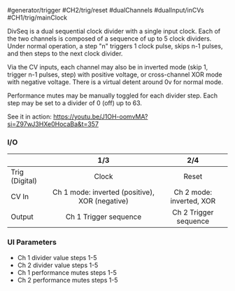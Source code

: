 #generator/trigger #CH2/trig/reset  #dualChannels #dualInput/inCVs #CH1/trig/mainClock 

DivSeq is a dual sequential clock divider with a single input clock. Each of the two channels is composed of a sequence of up to 5 clock dividers. Under normal operation, a step "n" triggers 1 clock pulse, skips n-1 pulses, and then steps to the next clock divider.

Via the CV inputs, each channel may also be in inverted mode (skip 1, trigger n-1 pulses, step) with positive voltage, or cross-channel XOR mode with negative voltage. There is a virtual detent around 0v for normal mode.

Performance mutes may be manually toggled for each divider step. Each step may be set to a divider of 0 (off) up to 63.

See it in action: https://youtu.be/J1OH-oomvMA?si=Z97wJ3HXe0HocaBa&t=357


### I/O

|                |              1/3           |                   2/4                |
| -------------- |:---------------------------:|:-------------------------------------:|
| Trig (Digital) |  Clock   | Reset |
| CV In          | Ch 1 mode: inverted (positive), XOR (negative) | Ch 2 mode: inverted, XOR |
| Output         |          Ch 1 Trigger sequence           |         Ch 2 Trigger sequence           |


### UI Parameters
* Ch 1 divider value steps 1-5
* Ch 2 divider value steps 1-5
* Ch 1 performance mutes steps 1-5
* Ch 2 performance mutes steps 1-5
